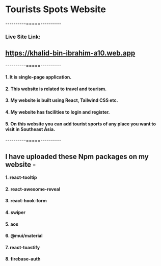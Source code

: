 # Tourists Spots Website

----------=====----------

### Live Site Link:
## https://khalid-bin-ibrahim-a10.web.app

----------=====----------

#### 1. It is single-page application.
#### 2. This website is related to travel and tourism.
#### 3. My website is built using React, Tailwind CSS etc.
#### 4. My website has facilities to login and register.
#### 5. On this website you can add tourist sports of any place you want to visit in Southeast Asia.

----------=====----------

## I have uploaded these Npm packages on my website -

#### 1. react-tooltip
#### 2. react-awesome-reveal
#### 3. react-hook-form
#### 4. swiper
#### 5. aos
#### 6. @mui/material
#### 7. react-toastify
#### 8. firebase-auth
